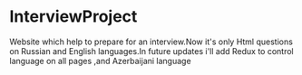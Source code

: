 # InterviewProject
Website which help to prepare for an interview.Now it's only Html questions on Russian and English languages.In future updates i'll add Redux  to control language on all pages ,and Azerbaijani language

